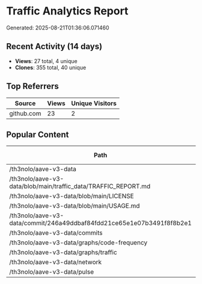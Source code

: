 # Traffic Analytics Report

Generated: 2025-08-21T01:36:06.071460

## Recent Activity (14 days)

- **Views**: 27 total, 4 unique
- **Clones**: 355 total, 40 unique

## Top Referrers

| Source | Views | Unique Visitors |
|--------|-------|-----------------|
| github.com | 23 | 2 |

## Popular Content

| Path | Views | Unique Visitors |
|------|-------|------------------|
| /th3nolo/aave-v3-data | 16 | 2 |
| /th3nolo/aave-v3-data/blob/main/traffic_data/TRAFFIC_REPORT.md | 2 | 1 |
| /th3nolo/aave-v3-data/blob/main/LICENSE | 1 | 1 |
| /th3nolo/aave-v3-data/blob/main/USAGE.md | 1 | 1 |
| /th3nolo/aave-v3-data/commit/246a49ddbaf84fdd21ce65e1e07b3491f8f8b2e1 | 1 | 1 |
| /th3nolo/aave-v3-data/commits | 1 | 1 |
| /th3nolo/aave-v3-data/graphs/code-frequency | 1 | 1 |
| /th3nolo/aave-v3-data/graphs/traffic | 1 | 1 |
| /th3nolo/aave-v3-data/network | 1 | 1 |
| /th3nolo/aave-v3-data/pulse | 1 | 1 |
